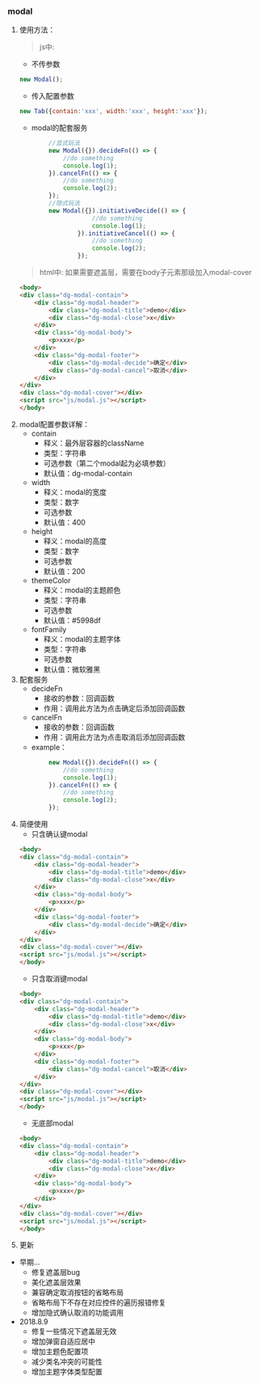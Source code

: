 ### modal
1. 使用方法：
    >js中:
    - 不传参数  
    ```javascript
    new Modal();
    ```
    - 传入配置参数
    ```javascript
    new Tab({contain:'xxx', width:'xxx', height:'xxx'});
    ```
    - modal的配套服务
    ```javascript
            //显式玩法
            new Modal({}).decideFn(() => {
                //do something
                console.log(1);
            }).cancelFn(() => {
                //do something
                console.log(2);
            });
            //隐式玩法
            new Modal({}).initiativeDecide(() => {
                        //do something
                        console.log(1);
                    }).initiativeCancel(() => {
                        //do something
                        console.log(2);
                    });
    ```
    >html中: 如果需要遮盖层，需要在body子元素那级加入modal-cover
    ```html
    <body>
    <div class="dg-modal-contain">
        <div class="dg-modal-header">
            <div class="dg-modal-title">demo</div>
            <div class="dg-modal-close">x</div>
        </div>
        <div class="dg-modal-body">
            <p>xxx</p>
        </div>
        <div class="dg-modal-footer">
            <div class="dg-modal-decide">确定</div>
            <div class="dg-modal-cancel">取消</div>
        </div>
    </div>
    <div class="dg-modal-cover"></div>
    <script src="js/modal.js"></script>
    </body>
    ```
2. modal配置参数详解：
    - contain
        - 释义：最外层容器的className
        - 类型：字符串
        - 可选参数（第二个modal起为必填参数）
        - 默认值：dg-modal-contain
    - width
        - 释义：modal的宽度
        - 类型：数字
        - 可选参数
        - 默认值：400
    - height
        - 释义：modal的高度
        - 类型：数字
        - 可选参数
        - 默认值：200
    - themeColor
        - 释义：modal的主题颜色
        - 类型：字符串
        - 可选参数
        - 默认值：#5998df
    - fontFamily
        - 释义：modal的主题字体
        - 类型：字符串
        - 可选参数
        - 默认值：微软雅黑
3. 配套服务
    - decideFn
        - 接收的参数：回调函数
        - 作用：调用此方法为点击确定后添加回调函数
    - cancelFn
        - 接收的参数：回调函数
        - 作用：调用此方法为点击取消后添加回调函数
    - example：
    ```javascript
            new Modal({}).decideFn(() => {
                //do something
                console.log(1);
            }).cancelFn(() => {
                //do something
                console.log(2);
            });
    ```
4. 简便使用
    - 只含确认键modal
    ```html
    <body>
    <div class="dg-modal-contain">
        <div class="dg-modal-header">
            <div class="dg-modal-title">demo</div>
            <div class="dg-modal-close">x</div>
        </div>
        <div class="dg-modal-body">
            <p>xxx</p>
        </div>
        <div class="dg-modal-footer">
            <div class="dg-modal-decide">确定</div>
        </div>
    </div>
    <div class="dg-modal-cover"></div>
    <script src="js/modal.js"></script>
    </body>
    ```
    - 只含取消键modal
    ```html
    <body>
    <div class="dg-modal-contain">
        <div class="dg-modal-header">
            <div class="dg-modal-title">demo</div>
            <div class="dg-modal-close">x</div>
        </div>
        <div class="dg-modal-body">
            <p>xxx</p>
        </div>
        <div class="dg-modal-footer">
            <div class="dg-modal-cancel">取消</div>
        </div>
    </div>
    <div class="dg-modal-cover"></div>
    <script src="js/modal.js"></script>
    </body>
    ```
    - 无底部modal
    ```html
    <body>
    <div class="dg-modal-contain">
        <div class="dg-modal-header">
            <div class="dg-modal-title">demo</div>
            <div class="dg-modal-close">x</div>
        </div>
        <div class="dg-modal-body">
            <p>xxx</p>
        </div>
    </div>
    <div class="dg-modal-cover"></div>
    <script src="js/modal.js"></script>
    </body>
    ```
5. 更新
- 早期...
    - 修复遮盖层bug
    - 美化遮盖层效果
    - 兼容确定取消按钮的省略布局
    - 省略布局下不存在对应控件的遍历报错修复
    - 增加隐式确认取消的功能调用
- 2018.8.9
    - 修复一些情况下遮盖层无效
    - 增加弹窗自适应居中
    - 增加主题色配置项
    - 减少类名冲突的可能性
    - 增加主题字体类型配置

    